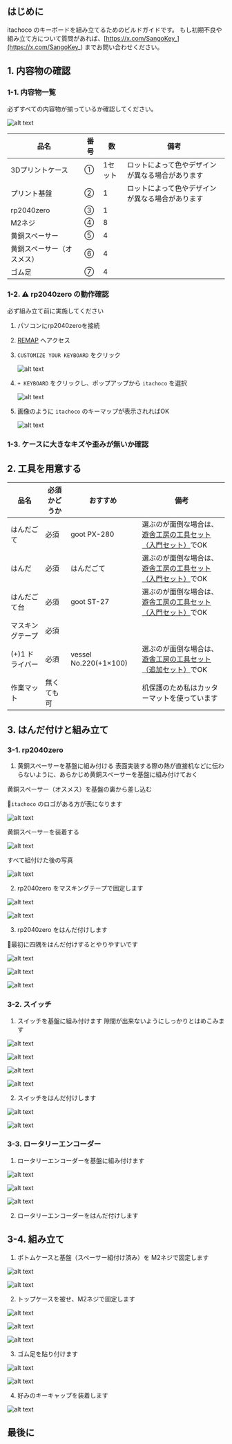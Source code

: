 ## はじめに

itachoco のキーボードを組み立てるためのビルドガイドです。
もし初期不良や組み立て方について質問があれば、[https://x.com/SangoKey_](https://x.com/SangoKey_) までお問い合わせください。

## 1. 内容物の確認

### 1-1. 内容物一覧
必ずすべての内容物が揃っているか確認してください。

![alt text](84206-03-21-2025_11_32_PM.png)


| 品名 | 番号 | 数 | 備考 |
| --- | --- | --- | --- |
| 3Dプリントケース | ① | 1セット | ロットによって色やデザインが異なる場合があります |
| プリント基盤 | ② | 1 | ロットによって色やデザインが異なる場合があります |
| rp2040zero | ③ | 1 |  |
| M2ネジ | ④ | 8 |  |
| 黄銅スペーサー | ⑤ | 4 |  |
| 黄銅スペーサー（オスメス） | ⑥ | 4 |  |
| ゴム足 | ⑦ | 4 |  |


### 1-2. ⚠️ rp2040zero の動作確認
必ず組み立て前に実施してください

1. パソコンにrp2040zeroを接続
2. [REMAP](https://remap-keys.app/) へアクセス
3. `CUSTOMIZE YOUR KEYBOARD` をクリック

    ![alt text](image.png)

4. `+ KEYBOARD` をクリックし、ポップアップから `itachoco` を選択

    ![alt text](image-1.png)

5. 画像のように `itachoco` のキーマップが表示されればOK

    ![alt text](image-2.png)

### 1-3. ケースに大きなキズや歪みが無いか確認

## 2. 工具を用意する

| 品名 | 必須かどうか | おすすめ | 備考 |
| --- | --- | --- | --- |
| はんだごて | 必須 | goot PX-280 | 選ぶのが面倒な場合は、[遊舎工房の工具セット（入門セット）](https://shop.yushakobo.jp/products/a9900to?variant=49893653086439)でOK |
| はんだ | 必須 | はんだごて | 選ぶのが面倒な場合は、[遊舎工房の工具セット（入門セット）](https://shop.yushakobo.jp/products/a9900to?variant=49893653086439)でOK |
| はんだごて台 | 必須 | goot ST-27 | 選ぶのが面倒な場合は、[遊舎工房の工具セット（入門セット）](https://shop.yushakobo.jp/products/a9900to?variant=49893653086439)でOK |
| マスキングテープ | 必須 |  |  |
| (+)1 ドライバー | 必須 | vessel No.220(+1×100)  | 選ぶのが面倒な場合は、[遊舎工房の工具セット（追加セット）](https://shop.yushakobo.jp/products/a9900to?variant=49893653119207)でOK |
| 作業マット | 無くても可 |  | 机保護のため私はカッターマットを使っています |

## 3. はんだ付けと組み立て

### 3-1. rp2040zero

1. 黄銅スペーサーを基盤に組み付ける
表面実装する際の熱が直接机などに伝わらないように、あらかじめ黄銅スペーサーを基盤に組み付けておく

黄銅スペーサー（オスメス）を基盤の裏から差し込む

🔺`itachoco` のロゴがある方が表になります

![alt text](84202_0.jpg)

黄銅スペーサーを装着する

![alt text](84201_0.jpg)

すべて組付けた後の写真

![alt text](84200_0.jpg)

2. rp2040zero をマスキングテープで固定します

![alt text](84199_0.jpg)

![alt text](84198_0.jpg)


3. rp2040zero をはんだ付けします

🔺最初に四隅をはんだ付けするとやりやすいです

![alt text](84193_0.jpg)

![alt text](84192_0.jpg)

![alt text](84189_0.jpg)

### 3-2. スイッチ

1. スイッチを基盤に組み付けます
隙間が出来ないようにしっかりとはめこみます

![alt text](84187_0.jpg)

![alt text](84186_0.jpg)

![alt text](84185_0.jpg)

![alt text](84184_0.jpg)


2. スイッチをはんだ付けします

![alt text](84178_0.jpg)

![alt text](84181_0.jpg)

### 3-3. ロータリーエンコーダー

1. ロータリーエンコーダーを基盤に組み付けます

![alt text](84177_0.jpg)

![alt text](84176_0.jpg)

![alt text](84175_0.jpg)

2. ロータリーエンコーダーをはんだ付けします

## 3-4. 組み立て

1. ボトムケースと基盤（スペーサー組付け済み）を M2ネジで固定します

![alt text](84174_0.jpg)

![alt text](84173_0.jpg)

2. トップケースを被せ、M2ネジで固定します


![alt text](84170_0.jpg)

![alt text](84171_0.jpg)

![alt text](84169_0.jpg)

3. ゴム足を貼り付けます

![alt text](84168_0.jpg)

![alt text](84166_0.jpg)

4. 好みのキーキャップを装着します

![alt text](84167_0.jpg)

## 最後に


